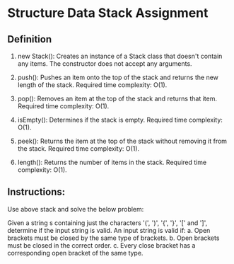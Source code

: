 # Structure Data Stack Assignment
## Definition

1. new Stack(): Creates an instance of a Stack class that doesn't contain any items. The constructor does not accept any arguments.

2. push(): Pushes an item onto the top of the stack and returns the new length of the stack. Required time complexity: O(1).

3. pop(): Removes an item at the top of the stack and returns that item. Required time complexity: O(1).

4. isEmpty(): Determines if the stack is empty. Required time complexity: O(1).

5. peek(): Returns the item at the top of the stack without removing it from the stack. Required time complexity: O(1).

6. length(): Returns the number of items in the stack. Required time complexity: O(1).

## Instructions:

Use above stack and solve the below problem:
	
Given a string s containing just the characters '(', ')', '{', '}', '[' and ']', determine if the input string is valid.
		An input string is valid if:
			a. Open brackets must be closed by the same type of brackets.
			b. Open brackets must be closed in the correct order.
			c. Every close bracket has a corresponding open bracket of the same type.
